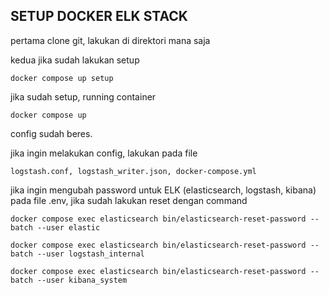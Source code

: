 ## SETUP DOCKER ELK STACK 

pertama clone git, lakukan di direktori mana saja

kedua jika sudah lakukan setup
```
docker compose up setup
```

jika sudah setup, running container
```
docker compose up
```

config sudah beres.

jika ingin melakukan config, lakukan pada file
```
logstash.conf, logstash_writer.json, docker-compose.yml
```

jika ingin mengubah password untuk ELK (elasticsearch, logstash, kibana) pada file .env,
jika sudah lakukan reset dengan command
```
docker compose exec elasticsearch bin/elasticsearch-reset-password --batch --user elastic
```
```
docker compose exec elasticsearch bin/elasticsearch-reset-password --batch --user logstash_internal
```
```
docker compose exec elasticsearch bin/elasticsearch-reset-password --batch --user kibana_system
```
